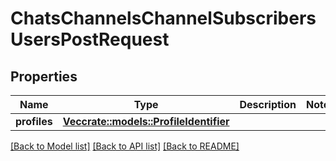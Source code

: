 # ChatsChannelsChannelSubscribersUsersPostRequest

## Properties

Name | Type | Description | Notes
------------ | ------------- | ------------- | -------------
**profiles** | [**Vec<crate::models::ProfileIdentifier>**](ProfileIdentifier.md) |  | 

[[Back to Model list]](../README.md#documentation-for-models) [[Back to API list]](../README.md#documentation-for-api-endpoints) [[Back to README]](../README.md)


